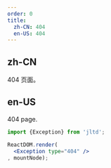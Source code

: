 ```yaml
---
order: 0
title:
  zh-CN: 404
  en-US: 404
---
```


## zh-CN

404 页面。

## en-US

404 page.

````jsx
import {Exception} from 'jltd';

ReactDOM.render(
  <Exception type="404" />
, mountNode);
````
